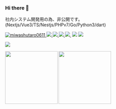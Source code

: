 ### Hi there 👋

社内システム開発用の為、非公開です。
(Nextjs/Vue3/TS/Nestjs/PHPv7/Go/Python3/dart)


[ ![miwashutaro0611](https://komarev.com/ghpvc/?username=ngtpro)
](https://github.com/ngtpro/ngtpro/)
[![](https://img.shields.io/twitter/follow/Ngtpro27?label=Twitter&logo=twitter&style=flat)
](http://twitter.com/jackmiwamiwa)
[![](https://img.shields.io/github/followers/ngtpro?label=follow&logo=github&style=flat)
](https://github.com/ngtpro)
[![](https://qiita-badge.apiapi.app/s/ngtpro/posts.svg)
](http://qiita.com/ngtpro)
[![](https://qiita-badge.apiapi.app/s/ngtpro/contributions.svg)
](http://qiita.com/ngtpro)
[![]()]()
[![](https://zenn.badge.nikaera.com/s/jackmiwamiwa/articles?style=plastic)](https://zenn.dev/ngtpro/articles)
[![](https://zenn.badge.nikaera.com/s/jackmiwamiwa/likes?style=plastic)](https://zenn.dev/ngtpro)



![](https://github-profile-summary-cards.vercel.app/api/cards/profile-details?username=ngtpro&theme=dracula)
<p>
<a href="https://github.com/miwashutaro0611">
  <img align="left" height="170px" src="https://github-readme-stats.vercel.app/api?username=ngtpro&count_private=true&show_icons=true&theme=dracula" />
</a>
<a href="https://github.com/miwashutaro0611">
  <img align="left" height="170px" src="https://github-readme-stats.vercel.app/api/top-langs/?username=ngtpro&layout=default&theme=dracula" />
</a>
</p>

<!--
**ngtpro/ngtpro** is a ✨ _special_ ✨ repository because its `README.md` (this file) appears on your GitHub profile.

Here are some ideas to get you started:

- 🔭 I’m currently working on ...
- 🌱 I’m currently learning ...
- 👯 I’m looking to collaborate on ...
- 🤔 I’m looking for help with ...
- 💬 Ask me about ...
- 📫 How to reach me: ...
- 😄 Pronouns: ...
- ⚡ Fun fact: ...
-->
